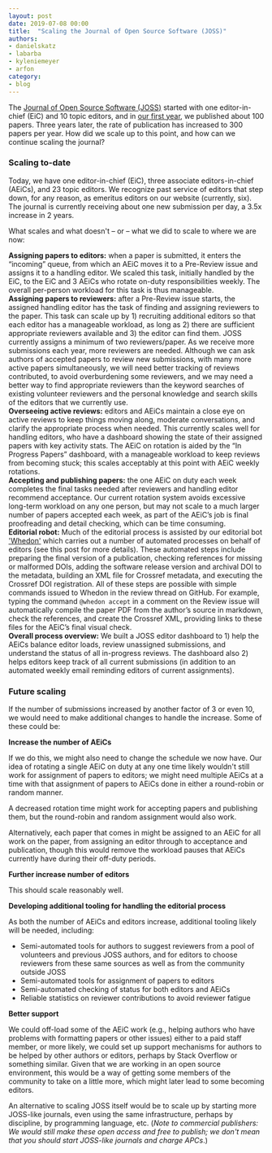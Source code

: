 ```yaml
---
layout: post
date: 2019-07-08 00:00
title:  "Scaling the Journal of Open Source Software (JOSS)"
authors:
- danielskatz
- labarba
- kyleniemeyer
- arfon
category:
- blog
---
```



The [Journal of Open Source Software (JOSS)](https://joss.theoj.org/) started with one editor-in-chief (EiC) and 10 topic editors, and in [our first year](https://doi.org/10.7717/peerj-cs.147), we published about 100 papers. Three years later, the rate of publication has increased to 300 papers per year. How did we scale up to this point, and how can we continue scaling the journal?

### Scaling to-date

Today, we have one editor-in-chief (EiC), three associate editors-in-chief (AEiCs), and 23 topic editors. We recognize past service of editors that step down, for any reason, as emeritus editors on our website (currently, six). The journal is currently receiving about one new submission per day, a 3.5x increase in 2 years.

What scales and what doesn't – or – what we did to scale to where we are now:

**Assigning papers to editors:** when a paper is submitted, it enters the “incoming” queue, from which an AEiC moves it to a Pre-Review issue and assigns it to a handling editor. We scaled this task, initially handled by the EiC, to the EiC and 3 AEiCs who rotate on-duty responsibilities weekly. The overall per-person workload for this task is thus manageable.  
**Assigning papers to reviewers:** after a Pre-Review issue starts, the assigned handling editor has the task of finding and assigning reviewers to the paper. This task can scale up by 1) recruiting additional editors so that each editor has a manageable workload, as long as 2) there are sufficient appropriate reviewers available and 3) the editor can find them. JOSS currently assigns a minimum of two reviewers/paper. As we receive more submissions each year, more reviewers are needed. Although we can ask authors of accepted papers to review new submissions, with many more active papers simultaneously, we will need better tracking of reviews contributed, to avoid overburdening some reviewers, and we may need a better way to find appropriate reviewers than the keyword searches of existing volunteer reviewers and the personal knowledge and search skills of the editors that we currently use.  
**Overseeing active reviews:** editors and AEiCs maintain a close eye on active reviews to keep things moving along, moderate conversations, and clarify the appropriate process when needed. This currently scales well for handling editors, who have a dashboard showing the state of their assigned papers with key activity stats. The AEiC on rotation is aided by the “In Progress Papers” dashboard, with a manageable workload to keep reviews from becoming stuck; this scales acceptably at this point with AEiC weekly rotations.  
**Accepting and publishing papers:** the one AEiC on duty each week completes the final tasks needed after
reviewers and handling editor recommend acceptance. Our current rotation system avoids excessive long-term
workload on any one person, but may not scale to a much larger number of papers accepted each week, as part of the AEiC’s job is final proofreading and detail checking, which can be time consuming.  
**Editorial robot:** Much of the editorial process is assisted by our editorial bot ['Whedon'](https://www.arfon.org/chatops-driven-publishing) which carries out a number of automated processes on behalf of editors (see this post for more details). These automated steps include preparing the final version of a publication, checking references for missing or malformed DOIs, adding the software release version and archival DOI to the metadata, building an XML file for Crossref metadata, and executing the Crossref DOI registration. All of these steps are possible with simple commands issued to Whedon in the review thread on GitHub. For example, typing the command `@whedon accept` in a comment on the Review issue will automatically compile the paper PDF from the author’s source in markdown, check the references, and create the Crossref XML, providing links to these files for the AEiC’s final visual check.  
**Overall process overview:** We built a JOSS editor dashboard to 1) help the AEiCs balance editor loads, review unassigned submissions, and understand the status of all in-progress reviews. The dashboard also 2) helps editors keep track of all current submissions (in addition to an automated weekly email reminding editors of current assignments).

### Future scaling

If the number of submissions increased by another factor of 3 or even 10, we would need to make additional changes to
handle the increase.  Some of these could be:

**Increase the number of AEiCs**

If we do this, we might also need to change the schedule we now have. Our idea of rotating a single AEiC on duty at any one time likely wouldn't still work for assignment of papers to editors; we might need multiple AEiCs at a time with that assignment of papers to AEiCs done in either a round-robin or random manner.

A decreased rotation time might work for accepting papers and publishing them, but the round-robin and random assignment would also work.

Alternatively, each paper that comes in might be assigned to an AEiC for all work on the paper, from assigning an editor through to acceptance and publication, though this would remove the workload pauses that AEiCs currently have during their off-duty periods.

**Further increase number of editors**

This should scale reasonably well.

**Developing additional tooling for handling the editorial process**

As both the number of AEiCs and editors increase, additional tooling likely will be needed, including:

- Semi-automated tools for authors to suggest reviewers from a pool of volunteers and previous JOSS authors, and for editors to choose reviewers from these same sources as well as from the community outside JOSS
- Semi-automated tools for assignment of papers to editors
- Semi-automated checking of status for both editors and AEiCs
- Reliable statistics on reviewer contributions to avoid reviewer fatigue

**Better support**

We could off-load some of the AEiC work (e.g., helping authors who have problems with formatting papers or other issues) either to a paid staff member, or more likely, we could set up support mechanisms for authors to be helped by other authors or editors, perhaps by Stack Overflow or something similar. Given that we are
working in an open source environment, this would be a way of getting some members of the community to take on a little more, which might later lead to some becoming editors.

An alternative to scaling JOSS itself would be to scale up by starting more JOSS-like journals, even using the same infrastructure, perhaps by discipline, by programming language, etc. (*Note to commercial publishers: We would still make these open access and free to publish; we don't mean that you should start JOSS-like journals and charge APCs*.)
